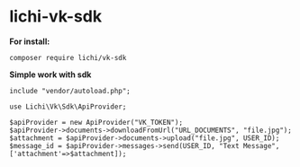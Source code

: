 # lichi-vk-sdk
**For install:**
```
composer require lichi/vk-sdk
```

**Simple work with sdk**

```
include "vendor/autoload.php";

use Lichi\Vk\Sdk\ApiProvider;

$apiProvider = new ApiProvider("VK_TOKEN");
$apiProvider->documents->downloadFromUrl("URL_DOCUMENTS", "file.jpg");
$attachment = $apiProvider->documents->upload("file.jpg", USER_ID);
$message_id = $apiProvider->messages->send(USER_ID, "Text Message", ['attachment'=>$attachment]);
```
